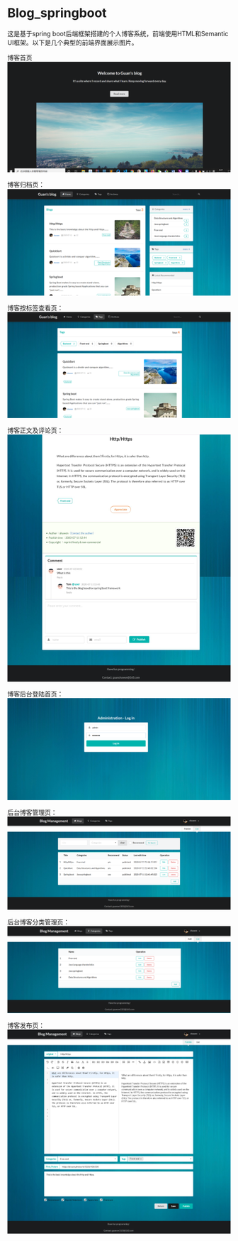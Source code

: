 # Blog_springboot

这是基于spring boot后端框架搭建的个人博客系统，前端使用HTML和Semantic UI框架。以下是几个典型的前端界面展示图片。

博客首页
![Alt text](https://github.com/Arella1101/Blog_springboot/blob/master/demo/%E5%8D%9A%E5%AE%A2%E9%A6%96%E9%A1%B5.png)

博客归档页：
![Alt text](https://github.com/Arella1101/Blog_springboot/blob/master/demo/%E5%8D%9A%E5%AE%A2%E5%BD%92%E6%A1%A3.png)

博客按标签查看页：
![Alt text](https://github.com/Arella1101/Blog_springboot/blob/master/demo/%E6%A0%87%E7%AD%BE.png)

博客正文及评论页：
![Alt text](https://github.com/Arella1101/Blog_springboot/blob/master/demo/%E5%8D%9A%E5%AE%A2%E6%AD%A3%E6%96%87%E8%AF%84%E8%AE%BA.png)

博客后台登陆首页：
![Alt text](https://github.com/Arella1101/Blog_springboot/blob/master/demo/%E5%90%8E%E5%A4%A9%E7%AE%A1%E7%90%86%E9%A6%96%E9%A1%B5.png)

后台博客管理页：
![Alt text](https://github.com/Arella1101/Blog_springboot/blob/master/demo/%E5%90%8E%E5%8F%B0%E5%8D%9A%E5%AE%A2%E7%AE%A1%E7%90%86.png)

后台博客分类管理页：
![Alt text](https://github.com/Arella1101/Blog_springboot/blob/master/demo/%E5%90%8E%E5%8F%B0%E5%88%86%E7%B1%BB%E7%AE%A1%E7%90%86.png)

博客发布页：
![Alt text](https://github.com/Arella1101/Blog_springboot/blob/master/demo/%E5%90%8E%E5%8F%B0%E5%8D%9A%E5%AE%A2%E5%8F%91%E5%B8%83.png)
